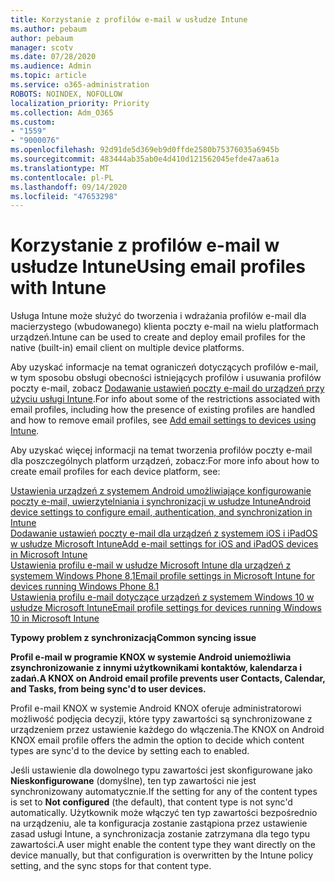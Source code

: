 ```yaml
---
title: Korzystanie z profilów e-mail w usłudze Intune
ms.author: pebaum
author: pebaum
manager: scotv
ms.date: 07/28/2020
ms.audience: Admin
ms.topic: article
ms.service: o365-administration
ROBOTS: NOINDEX, NOFOLLOW
localization_priority: Priority
ms.collection: Adm_O365
ms.custom:
- "1559"
- "9000076"
ms.openlocfilehash: 92d91de5d369eb9d0ffde2580b75376035a6945b
ms.sourcegitcommit: 483444ab35ab0e4d410d121562045efde47aa61a
ms.translationtype: MT
ms.contentlocale: pl-PL
ms.lasthandoff: 09/14/2020
ms.locfileid: "47653298"
---
```

# <a name="using-email-profiles-with-intune"></a><span data-ttu-id="467a2-102">Korzystanie z profilów e-mail w usłudze Intune</span><span class="sxs-lookup"><span data-stu-id="467a2-102">Using email profiles with Intune</span></span>

<span data-ttu-id="467a2-103">Usługa Intune może służyć do tworzenia i wdrażania profilów e-mail dla macierzystego (wbudowanego) klienta poczty e-mail na wielu platformach urządzeń.</span><span class="sxs-lookup"><span data-stu-id="467a2-103">Intune can be used to create and deploy email profiles for the native (built-in) email client on multiple device platforms.</span></span>

<span data-ttu-id="467a2-104">Aby uzyskać informacje na temat ograniczeń dotyczących profilów e-mail, w tym sposobu obsługi obecności istniejących profilów i usuwania profilów poczty e-mail, zobacz [Dodawanie ustawień poczty e-mail do urządzeń przy użyciu usługi Intune](https://docs.microsoft.com/intune/email-settings-configure).</span><span class="sxs-lookup"><span data-stu-id="467a2-104">For info about some of the restrictions associated with email profiles, including how the presence of existing profiles are handled and how to remove email profiles, see [Add email settings to devices using Intune](https://docs.microsoft.com/intune/email-settings-configure).</span></span>

<span data-ttu-id="467a2-105">Aby uzyskać więcej informacji na temat tworzenia profilów poczty e-mail dla poszczególnych platform urządzeń, zobacz:</span><span class="sxs-lookup"><span data-stu-id="467a2-105">For more info about how to create email profiles for each device platform, see:</span></span>

[<span data-ttu-id="467a2-106">Ustawienia urządzeń z systemem Android umożliwiające konfigurowanie poczty e-mail, uwierzytelniania i synchronizacji w usłudze Intune</span><span class="sxs-lookup"><span data-stu-id="467a2-106">Android device settings to configure email, authentication, and synchronization in Intune</span></span>](https://docs.microsoft.com/intune/email-settings-android)  
[<span data-ttu-id="467a2-107">Dodawanie ustawień poczty e-mail dla urządzeń z systemem iOS i iPadOS w usłudze Microsoft Intune</span><span class="sxs-lookup"><span data-stu-id="467a2-107">Add e-mail settings for iOS and iPadOS devices in Microsoft Intune</span></span>](https://docs.microsoft.com/intune/email-settings-ios)  
[<span data-ttu-id="467a2-108">Ustawienia profilu e-mail w usłudze Microsoft Intune dla urządzeń z systemem Windows Phone 8,1</span><span class="sxs-lookup"><span data-stu-id="467a2-108">Email profile settings in Microsoft Intune for devices running Windows Phone 8.1</span></span>](https://docs.microsoft.com/intune/email-settings-windows-phone-8-1)  
[<span data-ttu-id="467a2-109">Ustawienia profilu e-mail dotyczące urządzeń z systemem Windows 10 w usłudze Microsoft Intune</span><span class="sxs-lookup"><span data-stu-id="467a2-109">Email profile settings for devices running Windows 10 in Microsoft Intune</span></span>](https://docs.microsoft.com/intune/email-settings-windows-10)

<span data-ttu-id="467a2-110">**Typowy problem z synchronizacją**</span><span class="sxs-lookup"><span data-stu-id="467a2-110">**Common syncing issue**</span></span>

<span data-ttu-id="467a2-111">**Profil e-mail w programie KNOX w systemie Android uniemożliwia zsynchronizowanie z innymi użytkownikami kontaktów, kalendarza i zadań.**</span><span class="sxs-lookup"><span data-stu-id="467a2-111">**A KNOX on Android email profile prevents user Contacts, Calendar, and Tasks, from being sync'd to user devices.**</span></span>

<span data-ttu-id="467a2-112">Profil e-mail KNOX w systemie Android KNOX oferuje administratorowi możliwość podjęcia decyzji, które typy zawartości są synchronizowane z urządzeniem przez ustawienie każdego do włączenia.</span><span class="sxs-lookup"><span data-stu-id="467a2-112">The KNOX on Android KNOX email profile offers the admin the option to decide which content types are sync'd to the device by setting each to enabled.</span></span>

<span data-ttu-id="467a2-113">Jeśli ustawienie dla dowolnego typu zawartości jest skonfigurowane jako **Nieskonfigurowane** (domyślne), ten typ zawartości nie jest synchronizowany automatycznie.</span><span class="sxs-lookup"><span data-stu-id="467a2-113">If the setting for any of the content types is set to **Not configured** (the default), that content type is not sync'd automatically.</span></span> <span data-ttu-id="467a2-114">Użytkownik może włączyć ten typ zawartości bezpośrednio na urządzeniu, ale ta konfiguracja zostanie zastąpiona przez ustawienie zasad usługi Intune, a synchronizacja zostanie zatrzymana dla tego typu zawartości.</span><span class="sxs-lookup"><span data-stu-id="467a2-114">A user might enable the content type they want directly on the device manually, but that configuration is overwritten by the Intune policy setting, and the sync stops for that content type.</span></span>

